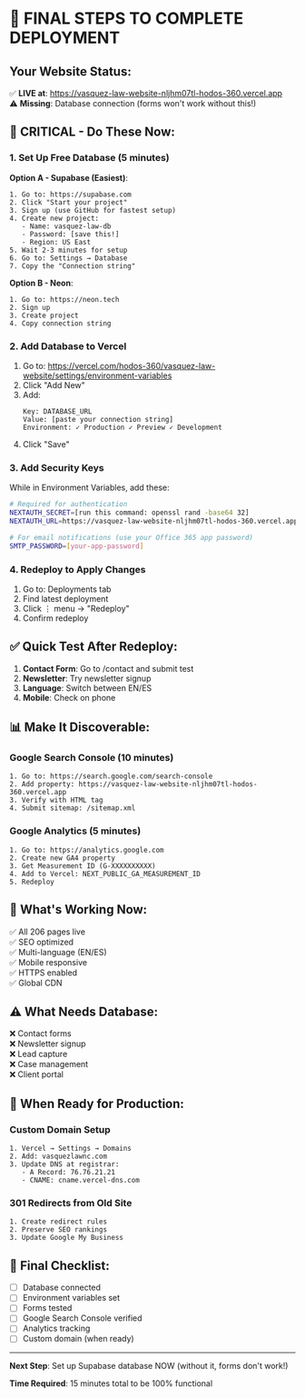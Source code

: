 # 🚀 FINAL STEPS TO COMPLETE DEPLOYMENT

## Your Website Status:

✅ **LIVE at**: https://vasquez-law-website-nljhm07tl-hodos-360.vercel.app  
⚠️ **Missing**: Database connection (forms won't work without this!)

## 🔴 CRITICAL - Do These Now:

### 1. Set Up Free Database (5 minutes)

**Option A - Supabase (Easiest)**:

```
1. Go to: https://supabase.com
2. Click "Start your project"
3. Sign up (use GitHub for fastest setup)
4. Create new project:
   - Name: vasquez-law-db
   - Password: [save this!]
   - Region: US East
5. Wait 2-3 minutes for setup
6. Go to: Settings → Database
7. Copy the "Connection string"
```

**Option B - Neon**:

```
1. Go to: https://neon.tech
2. Sign up
3. Create project
4. Copy connection string
```

### 2. Add Database to Vercel

1. Go to: https://vercel.com/hodos-360/vasquez-law-website/settings/environment-variables
2. Click "Add New"
3. Add:
   ```
   Key: DATABASE_URL
   Value: [paste your connection string]
   Environment: ✓ Production ✓ Preview ✓ Development
   ```
4. Click "Save"

### 3. Add Security Keys

While in Environment Variables, add these:

```bash
# Required for authentication
NEXTAUTH_SECRET=[run this command: openssl rand -base64 32]
NEXTAUTH_URL=https://vasquez-law-website-nljhm07tl-hodos-360.vercel.app

# For email notifications (use your Office 365 app password)
SMTP_PASSWORD=[your-app-password]
```

### 4. Redeploy to Apply Changes

1. Go to: Deployments tab
2. Find latest deployment
3. Click ⋮ menu → "Redeploy"
4. Confirm redeploy

## ✅ Quick Test After Redeploy:

1. **Contact Form**: Go to /contact and submit test
2. **Newsletter**: Try newsletter signup
3. **Language**: Switch between EN/ES
4. **Mobile**: Check on phone

## 📊 Make It Discoverable:

### Google Search Console (10 minutes)

```
1. Go to: https://search.google.com/search-console
2. Add property: https://vasquez-law-website-nljhm07tl-hodos-360.vercel.app
3. Verify with HTML tag
4. Submit sitemap: /sitemap.xml
```

### Google Analytics (5 minutes)

```
1. Go to: https://analytics.google.com
2. Create new GA4 property
3. Get Measurement ID (G-XXXXXXXXXX)
4. Add to Vercel: NEXT_PUBLIC_GA_MEASUREMENT_ID
5. Redeploy
```

## 🎯 What's Working Now:

✅ All 206 pages live  
✅ SEO optimized  
✅ Multi-language (EN/ES)  
✅ Mobile responsive  
✅ HTTPS enabled  
✅ Global CDN

## ⚠️ What Needs Database:

❌ Contact forms  
❌ Newsletter signup  
❌ Lead capture  
❌ Case management  
❌ Client portal

## 📱 When Ready for Production:

### Custom Domain Setup

```
1. Vercel → Settings → Domains
2. Add: vasquezlawnc.com
3. Update DNS at registrar:
   - A Record: 76.76.21.21
   - CNAME: cname.vercel-dns.com
```

### 301 Redirects from Old Site

```
1. Create redirect rules
2. Preserve SEO rankings
3. Update Google My Business
```

## 🏁 Final Checklist:

- [ ] Database connected
- [ ] Environment variables set
- [ ] Forms tested
- [ ] Google Search Console verified
- [ ] Analytics tracking
- [ ] Custom domain (when ready)

---

**Next Step**: Set up Supabase database NOW (without it, forms don't work!)

**Time Required**: 15 minutes total to be 100% functional
